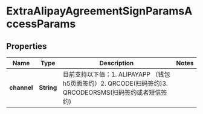 
# ExtraAlipayAgreementSignParamsAccessParams

## Properties
Name | Type | Description | Notes
------------ | ------------- | ------------- | -------------
**channel** | **String** | 目前支持以下值：1. ALIPAYAPP （钱包h5页面签约）2. QRCODE(扫码签约)3. QRCODEORSMS(扫码签约或者短信签约) | 



